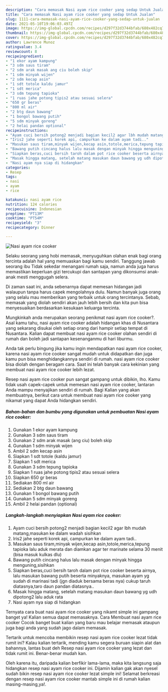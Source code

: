 ```yaml
---
description: "Cara memasak Nasi ayam rice cooker yang sedap Untuk Jualan"
title: "Cara memasak Nasi ayam rice cooker yang sedap Untuk Jualan"
slug: 1111-cara-memasak-nasi-ayam-rice-cooker-yang-sedap-untuk-jualan
date: 2021-05-10T19:06:03.497Z
image: https://img-global.cpcdn.com/recipes/d297f32d3744bfab/680x482cq70/nasi-ayam-rice-cooker-foto-resep-utama.jpg
thumbnail: https://img-global.cpcdn.com/recipes/d297f32d3744bfab/680x482cq70/nasi-ayam-rice-cooker-foto-resep-utama.jpg
cover: https://img-global.cpcdn.com/recipes/d297f32d3744bfab/680x482cq70/nasi-ayam-rice-cooker-foto-resep-utama.jpg
author: Lawrence Munoz
ratingvalue: 3.4
reviewcount: 8
recipeingredient:
- "1 ekor ayam kampung"
- "3 sdm saus tiram"
- "2 sdm arak masak ang ciu boleh skip"
- "1 sdm minyak wijen"
- "2 sdm kecap asin"
- "1 sdt totole kaldu jamur"
- "1 sdt merica"
- "3 sdm tepung tapioka"
- "1 ruas jahe potong tipis2 atau sesuai selera"
- "650 gr beras"
- "800 ml air"
- "2 btg daun bawang"
- "1 bongol bawang putih"
- "5 sdm minyak goreng"
- "2 helai pandan optional"
recipeinstructions:
- "Ayam cuci bersih potong2 menjadi bagian kecil2 agar lbh mudah matang,masukan ke dalam wadah sisihkan"
- "Iris2 jahe seperti korek api, campurkan ke dalam ayam tadi.."
- "Masukan saus tiram,minyak wijen,kecap asin,totole,merica,tepung tapioka lalu aduk merata dan diamkan agar ter marinate selama 30 menit (bisa masuk kulkas dlu)"
- "Bawang putih cincang halus lalu masak dengan minyak hingga menguning,sisihkan"
- "Siapkan beras,cuci bersih taroh dalam pot rice cooker beserta airnya, lalu masukan bawang putih beserta minyaknya, masukan ayam yg sudah di marinasi tadi (jgn diaduk bersama beras nya) cukup taruh diatasnya,taro daun pandan diatasnya.."
- "Masak hingga matang, setelah matang masukan daun bawang yg udh dipotong2 lalu aduk rata"
- "Nasi ayam nya siap di hidangkan"
categories:
- Resep
tags:
- nasi
- ayam
- rice

katakunci: nasi ayam rice 
nutrition: 124 calories
recipecuisine: Indonesian
preptime: "PT13M"
cooktime: "PT54M"
recipeyield: "3"
recipecategory: Dinner

---
```



![Nasi ayam rice cooker](https://img-global.cpcdn.com/recipes/d297f32d3744bfab/680x482cq70/nasi-ayam-rice-cooker-foto-resep-utama.jpg)

Selaku seorang yang hobi memasak, menyuguhkan olahan enak bagi orang tercinta adalah hal yang memuaskan bagi kamu sendiri. Tanggung jawab seorang ibu Tidak sekedar menangani rumah saja, namun anda juga harus memastikan keperluan gizi tercukupi dan santapan yang dikonsumsi anak-anak mesti menggugah selera.

Di zaman  saat ini, anda sebenarnya dapat memesan hidangan jadi walaupun tanpa harus capek mengolahnya dulu. Namun banyak juga orang yang selalu mau memberikan yang terbaik untuk orang tercintanya. Sebab, memasak yang diolah sendiri akan jauh lebih bersih dan kita pun bisa menyesuaikan berdasarkan kesukaan keluarga tercinta. 



Mungkinkah anda merupakan seorang penikmat nasi ayam rice cooker?. Asal kamu tahu, nasi ayam rice cooker adalah hidangan khas di Nusantara yang sekarang disukai oleh setiap orang dari hampir setiap tempat di Nusantara. Kalian dapat membuat nasi ayam rice cooker olahan sendiri di rumah dan boleh jadi santapan kesenanganmu di hari liburmu.

Anda tak perlu bingung jika kamu ingin mendapatkan nasi ayam rice cooker, karena nasi ayam rice cooker sangat mudah untuk didapatkan dan juga kamu pun bisa menghidangkannya sendiri di rumah. nasi ayam rice cooker bisa diolah dengan beragam cara. Saat ini telah banyak cara kekinian yang membuat nasi ayam rice cooker lebih lezat.

Resep nasi ayam rice cooker pun sangat gampang untuk dibikin, lho. Kamu tidak usah capek-capek untuk memesan nasi ayam rice cooker, lantaran Anda mampu menyajikan sendiri di rumah. Bagi Kalian yang akan membuatnya, berikut cara untuk membuat nasi ayam rice cooker yang nikamat yang dapat Anda hidangkan sendiri.

<!--inarticleads1-->

##### Bahan-bahan dan bumbu yang digunakan untuk pembuatan Nasi ayam rice cooker:

1. Gunakan 1 ekor ayam kampung
1. Gunakan 3 sdm saus tiram
1. Gunakan 2 sdm arak masak (ang ciu) boleh skip
1. Gunakan 1 sdm minyak wijen
1. Ambil 2 sdm kecap asin
1. Siapkan 1 sdt totole (kaldu jamur)
1. Siapkan 1 sdt merica
1. Gunakan 3 sdm tepung tapioka
1. Siapkan 1 ruas jahe potong tipis2 atau sesuai selera
1. Siapkan 650 gr beras
1. Sediakan 800 ml air
1. Sediakan 2 btg daun bawang
1. Gunakan 1 bongol bawang putih
1. Gunakan 5 sdm minyak goreng
1. Ambil 2 helai pandan (optional)




<!--inarticleads2-->

##### Langkah-langkah menyiapkan Nasi ayam rice cooker:

1. Ayam cuci bersih potong2 menjadi bagian kecil2 agar lbh mudah matang,masukan ke dalam wadah sisihkan
1. Iris2 jahe seperti korek api, campurkan ke dalam ayam tadi..
1. Masukan saus tiram,minyak wijen,kecap asin,totole,merica,tepung tapioka lalu aduk merata dan diamkan agar ter marinate selama 30 menit (bisa masuk kulkas dlu)
1. Bawang putih cincang halus lalu masak dengan minyak hingga menguning,sisihkan
1. Siapkan beras,cuci bersih taroh dalam pot rice cooker beserta airnya, lalu masukan bawang putih beserta minyaknya, masukan ayam yg sudah di marinasi tadi (jgn diaduk bersama beras nya) cukup taruh diatasnya,taro daun pandan diatasnya..
1. Masak hingga matang, setelah matang masukan daun bawang yg udh dipotong2 lalu aduk rata
1. Nasi ayam nya siap di hidangkan




Ternyata cara buat nasi ayam rice cooker yang nikamt simple ini gampang banget ya! Kalian semua dapat memasaknya. Cara Membuat nasi ayam rice cooker Cocok banget buat kalian yang baru mau belajar memasak ataupun juga bagi anda yang sudah jago dalam memasak.

Tertarik untuk mencoba membikin resep nasi ayam rice cooker lezat tidak rumit ini? Kalau kalian tertarik, mending kamu segera buruan siapin alat dan bahannya, lantas buat deh Resep nasi ayam rice cooker yang lezat dan tidak rumit ini. Benar-benar mudah kan. 

Oleh karena itu, daripada kalian berfikir lama-lama, maka kita langsung saja hidangkan resep nasi ayam rice cooker ini. Dijamin kalian gak akan nyesel sudah bikin resep nasi ayam rice cooker lezat simple ini! Selamat berkreasi dengan resep nasi ayam rice cooker mantab simple ini di rumah kalian masing-masing,ya!.

